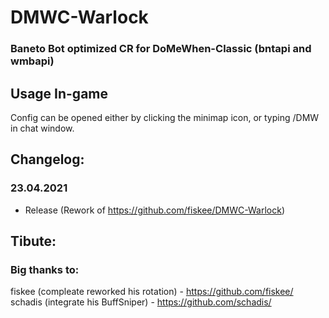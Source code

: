 # DMWC-Warlock
### Baneto Bot optimized CR for DoMeWhen-Classic (bntapi and wmbapi)

## Usage In-game
Config can be opened either by clicking the minimap icon, or typing /DMW in chat window.


## Changelog:

### 23.04.2021
- Release (Rework of https://github.com/fiskee/DMWC-Warlock)


## Tibute:
### Big thanks to:
fiskee (compleate reworked his rotation) - https://github.com/fiskee/
schadis (integrate his BuffSniper) - https://github.com/schadis/
